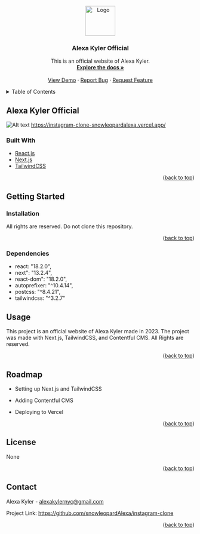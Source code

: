 <div id="top"></div>
<!-- PROJECT SHIELDS -->

<!-- PROJECT LOGO -->
<br />
<div align="center">
  <a href="https://github.com/snowleopardAlexa/instagram-clone">
    <img src="/public/instagram-logo.png" alt="Logo" width="80" height="80">
  </a>

<h3 align="center">Alexa Kyler Official</h3>

  <p align="center">
    This is an official website of Alexa Kyler. 
    <br />
    <a href="https://github.com/snowleopardAlexa/instagram-clone"><strong>Explore the docs »</strong></a>
    <br />
    <br />
    <a href="https://instagram-clone-5ef14.web.app">View Demo</a>
    ·
    <a href="https://github.com/snowleopardAlexa/instagram-clone/issues">Report Bug</a>
    ·
    <a href="https://github.com/snowleopardAlexa/instagram-clone/issues">Request Feature</a>
  </p>
</div>



<!-- TABLE OF CONTENTS -->
<details>
  <summary>Table of Contents</summary>
  <ol>
    <li>
      <a href="#about-the-project">About The Project</a>
      <ul>
        <li><a href="#built-with">Built With</a></li>
      </ul>
    </li>
    <li>
      <a href="#getting-started">Getting Started</a>
      <ul>
        <li><a href="#installation">Installation</a></li>
        <li><a href="#dependencies">Dependencies</a></li>
      </ul>
    </li>
    <li><a href="#usage">Usage</a></li>
    <li><a href="#roadmap">Roadmap</a></li>
    <li><a href="#contributing">Contributing</a></li>
    <li><a href="#license">License</a></li>
    <li><a href="#contact">Contact</a></li>
    <li><a href="#acknowledgments">Acknowledgments</a></li>
  </ol>
</details>


<!-- ABOUT THE PROJECT -->
## Alexa Kyler Official

![Alt text](/public/instagram-clone.png?raw=true "Alexa Kyler Official") https://instagram-clone-snowleopardalexa.vercel.app/

### Built With

* [React.js](https://reactjs.org/)
* [Next.js](https://nextjs.org/)
* [TailwindCSS](https://tailwindcss.com/)

<p align="right">(<a href="#top">back to top</a>)</p>


<!-- GETTING STARTED -->
## Getting Started

<!-- To get a local copy up and running follow these simple example steps. -->

### Installation

All rights are reserved. Do not clone this repository. 

<!--
1. Clone the repo
   ```sh
   git clone https://github.com/snowleopardAlexa/instagram-clone.git
   ```
2. Install NPM packages
   ```sh
   npm install
   ```
3. Create the account with Firebase, create local .env file and enter your Firebase API key there.
   ```js
   const API_KEY = 'ENTER YOUR API';
   ```

-->

<p align="right">(<a href="#top">back to top</a>)</p>

### Dependencies

* react: "18.2.0",
* next": "13.2.4",
* react-dom": "18.2.0",
* autoprefixer: "^10.4.14",
* postcss: "^8.4.21",
* tailwindcss: "^3.2.7"

<!-- USAGE EXAMPLES -->
## Usage

This project is an official website of Alexa Kyler made in 2023. The project was made with Next.js, TailwindCSS, and Contentful CMS. All Rights are reserved. 

<p align="right">(<a href="#top">back to top</a>)</p>


<!-- ROADMAP -->
## Roadmap

- Setting up Next.js and TailwindCSS
- Adding Contentful CMS

- Deploying to Vercel 

<p align="right">(<a href="#top">back to top</a>)</p>


<!-- CONTRIBUTING -->
<!--
## Contributing

Contributions are what make the open source community such an amazing place to learn, inspire, and create. Any contributions you make are **greatly appreciated**.

If you have a suggestion that would make this better, please fork the repo and create a pull request. You can also simply open an issue with the tag "enhancement".
Don't forget to give the project a star! Thanks again!

1. Fork the Project
2. Create your Feature Branch (`git checkout -b feature/AmazingFeature`)
3. Commit your Changes (`git commit -m 'Add some AmazingFeature'`)
4. Push to the Branch (`git push origin feature/AmazingFeature`)
5. Open a Pull Request

<p align="right">(<a href="#top">back to top</a>)</p>
-->

<!-- LICENSE -->
## License

None

<p align="right">(<a href="#top">back to top</a>)</p>


<!-- CONTACT -->
## Contact

Alexa Kyler - alexakylernyc@gmail.com

Project Link: https://github.com/snowleopardAlexa/instagram-clone

<p align="right">(<a href="#top">back to top</a>)</p>



<!-- MARKDOWN LINKS & IMAGES -->
<!-- https://www.markdownguide.org/basic-syntax/#reference-style-links -->
[contributors-shield]: https://img.shields.io/github/contributors/snowleopardAlexa/medium-clone.svg?style=for-the-badge
[contributors-url]: https://github.com/github_username/repo_name/graphs/contributors
[forks-shield]: https://img.shields.io/github/forks/github_username/repo_name.svg?style=for-the-badge
[forks-url]: https://github.com/github_username/repo_name/network/members
[stars-shield]: https://img.shields.io/github/stars/github_username/repo_name.svg?style=for-the-badge
[stars-url]: https://github.com/github_username/repo_name/stargazers
[issues-shield]: https://img.shields.io/github/issues/github_username/repo_name.svg?style=for-the-badge
[issues-url]: https://github.com/github_username/repo_name/issues
[license-shield]: https://img.shields.io/github/license/github_username/repo_name.svg?style=for-the-badge
[license-url]: https://github.com/github_username/repo_name/blob/master/LICENSE.txt
[linkedin-shield]: https://img.shields.io/badge/-LinkedIn-black.svg?style=for-the-badge&logo=linkedin&colorB=555
[linkedin-url]: https://linkedin.com/in/linkedin_username
[product-screenshot]: images/screenshot.png
